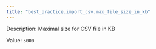 ```yaml
---
title: "best_practice.import_csv.max_file_size_in_kb"
---
```


Description: Maximal size for CSV file in KB

Value: `5000`